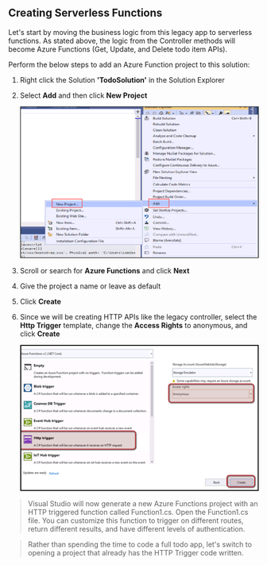 ## Creating Serverless Functions
Let's start by moving the business logic from this legacy app to serverless functions. As stated above, the logic from the Controller methods will become Azure Functions (Get, Update, and Delete todo item APIs).

Perform the below steps to add an Azure Function project to this solution:

1.	Right click the Solution **'TodoSolution'** in the Solution Explorer
2.	Select **Add** and then click **New Project**

    ![Todosolution](images/todosolution.png)

3.	Scroll or search for **Azure Functions** and click **Next**
4.	Give the project a name or leave as default
5.	Click **Create**
6.	Since we will be creating HTTP APIs like the legacy controller, select the **Http Trigger** template, change the **Access Rights** to anonymous, and click **Create**

     ![Trigger](images/trigger.png)
     
>Visual Studio will now generate a new Azure Functions project with an HTTP triggered function called Function1.cs. Open the Function1.cs file. You can customize this function to trigger on different routes, return different results, and have different levels of authentication. 

>Rather than spending the time to code a full todo app, let's switch to opening a project that already has the HTTP Trigger code written.
